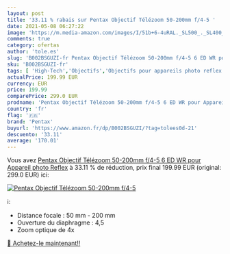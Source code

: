 ```yaml
---
layout: post
title: '33.11 % rabais sur Pentax Objectif Télézoom 50-200mm f/4-5 '
date: 2021-05-08 06:27:22
image: 'https://m.media-amazon.com/images/I/51b+6-4uRAL._SL500_._SL400_.jpg'
comments: true
category: ofertas
author: 'tole.es'
slug: 'B002BSGUZI-fr Pentax Objectif Télézoom 50-200mm f/4-5 6 ED WR pour...'
sku: 'B002BSGUZI-fr'
tags: [ 'High-Tech','Objectifs','Objectifs pour appareils photo reflex et hybrides','Objectifs pour reflex','Photo et caméscopes','pentax', ]
actualPrice: 199.99 EUR
currency: EUR
price: 199.99
comparePrice: 299.0 EUR
prodname: 'Pentax Objectif Télézoom 50-200mm f/4-5 6 ED WR pour Appareil photo Reflex'
country: 'fr'
flag: '🇫🇷'
brand: 'Pentax'
buyurl: 'https://www.amazon.fr/dp/B002BSGUZI/?tag=tolees0d-21'
descuento: '33.11'
average: '170.01'
---
```


Vous avez [Pentax Objectif Télézoom 50-200mm f/4-5 6 ED WR pour Appareil photo Reflex](https://www.amazon.fr/dp/B002BSGUZI/?tag=tolees0d-21)  à  33.11 % de réduction, prix final  199.99 EUR (original: 299.0 EUR) ici:

[![Pentax Objectif Télézoom 50-200mm f/4-5 ](https://m.media-amazon.com/images/I/51b+6-4uRAL._SL500_._SL400_.jpg)](https://www.amazon.fr/dp/B002BSGUZI/?tag=tolees0d-21)

ℹ️:

- Distance focale : 50 mm - 200 mm
- Ouverture du diaphragme : 4,5
- Zoom optique de 4x

[🛒 Achetez-le maintenant!!](https://www.amazon.fr/dp/B002BSGUZI/?tag=tolees0d-21)
